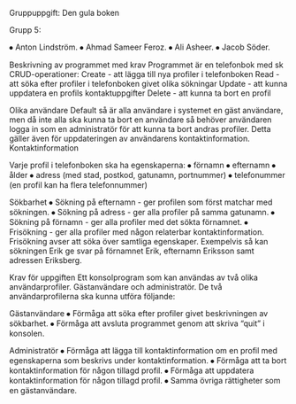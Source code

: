 Gruppuppgift: Den gula boken

Grupp 5:

⦁	Anton Lindström.
⦁	Ahmad Sameer Feroz.
⦁	Ali Asheer.
⦁	Jacob Söder.

Beskrivning av programmet med krav
Programmet är en telefonbok med sk CRUD-operationer:
Create   - att lägga till nya profiler i telefonboken
Read     - att söka efter profiler i telefonboken givet olika sökningar
Update  - att kunna uppdatera en profils kontaktuppgifter
Delete   - att kunna ta bort en profil

Olika användare
Default så är alla användare i systemet en gäst användare, men då inte alla ska kunna ta bort en användare så behöver användaren logga in som en administratör för att kunna ta bort andras profiler. Detta gäller även för uppdateringen av användarens kontaktinformation.
Kontaktinformation

Varje profil i telefonboken ska ha egenskaperna:
⦁	förnamn
⦁	efternamn
⦁	ålder
⦁	adress (med stad, postkod, gatunamn, portnummer)
⦁	telefonummer (en profil kan ha flera telefonnummer)

Sökbarhet
⦁	Sökning på efternamn - ger profilen som först matchar med sökningen.
⦁	Sökning på adress - ger alla profiler på samma gatunamn.
⦁	Sökning på förnamn - ger alla profiler med det sökta förnamnet.
⦁	Frisökning - ger alla profiler med någon relaterbar kontaktinformation.
Frisökning avser att söka över samtliga egenskaper. Exempelvis så kan sökningen Erik ge svar på förnamnet Erik, efternamn Eriksson samt adressen Eriksberg.

Krav för uppgiften
Ett konsolprogram som kan användas av två olika användarprofiler. Gästanvändare och administratör. De två användarprofilerna ska kunna utföra följande:

Gästanvändare
⦁	Förmåga att söka efter profiler givet beskrivningen av sökbarhet.
⦁	Förmåga att avsluta programmet genom att skriva “quit” i konsolen.

Administratör
⦁	Förmåga att lägga till kontaktinformation om en profil med egenskaperna som beskrivs under kontaktinformation.
⦁	Förmåga att ta bort kontaktinformation för någon tillagd profil.
⦁	Förmåga att uppdatera kontaktinformation för någon tillagd profil.
⦁	Samma övriga rättigheter som en gästanvändare.
 
